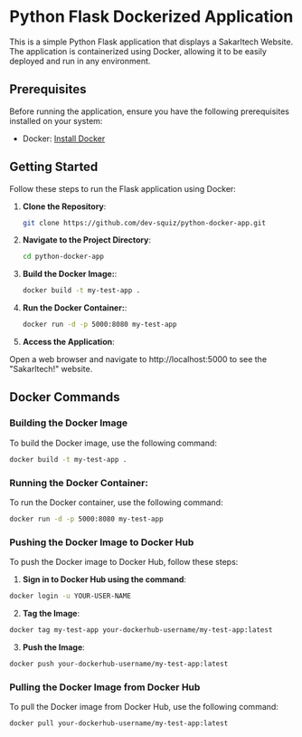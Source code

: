 # Python Flask Dockerized Application

This is a simple Python Flask application that displays a Sakarltech Website. The application is containerized using Docker, allowing it to be easily deployed and run in any environment.

## Prerequisites

Before running the application, ensure you have the following prerequisites installed on your system:

- Docker: [Install Docker](https://www.docker.com/get-started)

## Getting Started

Follow these steps to run the Flask application using Docker:

1. **Clone the Repository**:

   ```bash
   git clone https://github.com/dev-squiz/python-docker-app.git
   ```

2. **Navigate to the Project Directory**:
   ```bash
   cd python-docker-app
   ```
3. **Build the Docker Image:**:

   ```bash
   docker build -t my-test-app .
   ```

4. **Run the Docker Container:**:

   ```bash
   docker run -d -p 5000:8080 my-test-app
   ```

5. **Access the Application**:

Open a web browser and navigate to http://localhost:5000 to see the "Sakarltech!" website.

## Docker Commands

### Building the Docker Image

To build the Docker image, use the following command:

```bash
docker build -t my-test-app .
```

### Running the Docker Container:

To run the Docker container, use the following command:

```bash
docker run -d -p 5000:8080 my-test-app
```

### Pushing the Docker Image to Docker Hub

To push the Docker image to Docker Hub, follow these steps:

1. **Sign in to Docker Hub using the command**:

```bash
docker login -u YOUR-USER-NAME
```

2. **Tag the Image**:

```bash
docker tag my-test-app your-dockerhub-username/my-test-app:latest
```

3. **Push the Image**:

```bash
docker push your-dockerhub-username/my-test-app:latest
```

### Pulling the Docker Image from Docker Hub

To pull the Docker image from Docker Hub, use the following command:

```bash
docker pull your-dockerhub-username/my-test-app:latest
```
